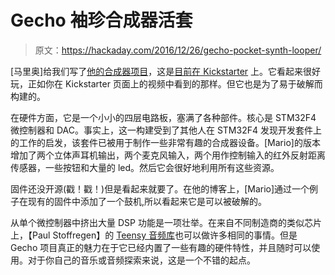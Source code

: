 # Gecho 袖珍合成器活套

> 原文：<https://hackaday.com/2016/12/26/gecho-pocket-synth-looper/>

[马里奥]给我们写了[他的合成器项目](http://www.gechologic.com/)，这是[目前在 Kickstarter](https://www.kickstarter.com/projects/967276512/gecho-loopsynth-a-modern-equivalent-of-the-music-b) 上。它看起来很好玩，正如你在 Kickstarter 页面上的视频中看到的那样。但它也是为了易于破解而构建的。

在硬件方面，它是一个小小的四层电路板，塞满了各种部件。核心是 STM32F4 微控制器和 DAC。事实上，这一构建受到了其他人在 STM32F4 发现开发套件上的工作的启发，该套件已被用于制作一些非常有趣的合成器设备。[Mario]的版本增加了两个立体声耳机输出，两个麦克风输入，两个用作控制输入的红外反射距离传感器，一些按钮和大量的 led。然后它会很好地利用所有这些资源。

固件还没开源(戳！戳！)但是看起来就要了。在他的博客上，[Mario]通过一个例子在现有的固件中添加了一个鼓机,所以看起来它是可以被破解的。

从单个微控制器中挤出大量 DSP 功能是一项壮举。在来自不同制造商的类似芯片上，【Paul Stoffregen】的 [Teensy 音频库](http://hackaday.com/2014/09/30/the-teensy-audio-library/)也可以做许多相同的事情。但是 Gecho 项目真正的魅力在于它已经内置了一些有趣的硬件特性，并且随时可以使用。对于你自己的音乐或音频探索来说，这是一个不错的起点。